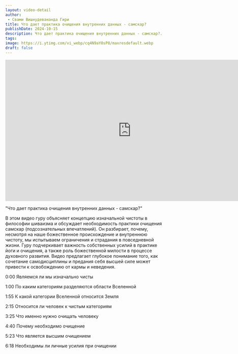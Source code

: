 ```yaml
---
layout: video-detail
author:
 - Свами Вишнудевананда Гири
title: Что дает практика очищения внутренних данных - самскар?
publishDate: 2024-10-15
description: Что дает практика очищения внутренних данных - самскар?. 
tags: 
image: https://i.ytimg.com/vi_webp/cq4N9aY0sP8/maxresdefault.webp
draft: false
---
```


<iframe width="790" height="444" src="https://www.youtube.com/embed/cq4N9aY0sP8" frameborder="0" allowfullscreen=""></iframe> 

  "Что дает практика очищения внутренних данных - самскар?"

 В этом видео гуру объясняет концепцию изначальной чистоты в философии шиваизма и обсуждает необходимость практики очищения самскар (подсознательных впечатлений). Он разбирает, почему, несмотря на наше божественное происхождение и внутреннюю чистоту, мы испытываем ограничения и страдания в повседневной жизни. Гуру подчеркивает важность собственных усилий в практике йоги и очищения, а также роль божественной милости в процессе духовного развития. Видео предлагает глубокое понимание того, как сочетание самодисциплины и предания себя высшей силе может привести к освобождению от кармы и неведения.

  
 0:00 Являемся ли мы изначально чисты

 1:00 По каким категориям разделяются области Вселенной

 1:55 К какой категории Вселенной относится Земля

 2:15 Относится ли человек к чистым категориям

 3:25 Что именно нужно очищать человеку

 4:40 Почему необходимо очищение

 5:23 Что является высшим очищением

 6:18 Необходимы ли личные усилия при очищении

  

 